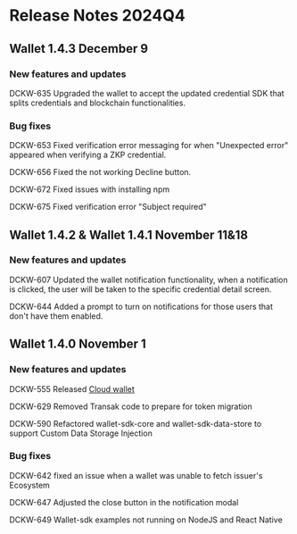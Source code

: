 # Release Notes 2024Q4

## Wallet 1.4.3 December 9

### New features and updates

DCKW-635 Upgraded the wallet to accept the updated credential SDK that splits credentials and blockchain functionalities.

### Bug fixes

DCKW-653 Fixed verification error messaging for when "Unexpected error" appeared when verifying a ZKP credential.

DCKW-656 Fixed the not working Decline button.

DCKW-672 Fixed issues with installing npm

DCKW-675 Fixed verification error "Subject required"

## Wallet 1.4.2 & Wallet 1.4.1 November 11&18

### New features and updates

DCKW-607 Updated the wallet notification functionality, when a notification is clicked, the user will be taken to the specific credential detail screen.

DCKW-644 Added a prompt to turn on notifications for those users that don't have them enabled.&#x20;

## Wallet 1.4.0 November 1

### New features and updates

DCKW-555 Released [Cloud wallet ](../../developer-documentation/wallet-sdk/cloud-wallet.md)

DCKW-629 Removed Transak code to prepare for token migration

DCKW-590 Refactored wallet-sdk-core and wallet-sdk-data-store to support Custom Data Storage Injection

### Bug fixes

DCKW-642  fixed an issue when a wallet was unable to fetch issuer's Ecosystem

DCKW-647 Adjusted the close button in the notification modal

DCKW-649 Wallet-sdk examples not running on NodeJS and React Native
